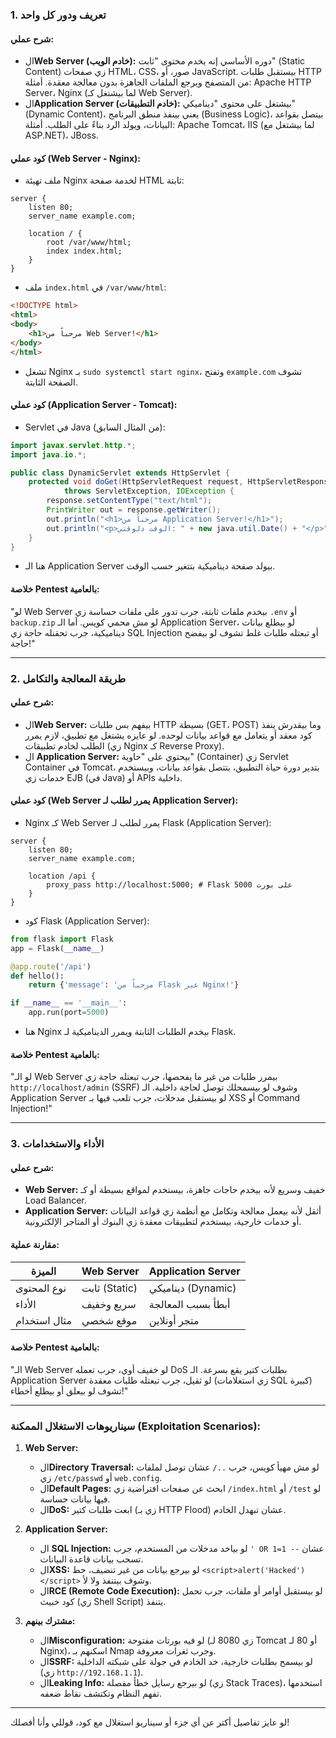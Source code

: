 
### **1. تعريف ودور كل واحد**
#### **شرح عملي:**
- ال**Web Server (خادم الويب):** دوره الأساسي إنه يخدم محتوى "ثابت" (Static Content) زي صفحات HTML، CSS، صور، أو JavaScript. بيستقبل طلبات HTTP من المتصفح ويرجع الملفات الجاهزة بدون معالجة معقدة. أمثلة: Apache HTTP Server، Nginx (لما بيشتغل كـ Web Server).
-  ال**Application Server (خادم التطبيقات):** بيشتغل على محتوى "ديناميكي" (Dynamic Content)، يعني بينفذ منطق البرنامج (Business Logic)، بيتصل بقواعد البيانات، ويولد الرد بناءً على الطلب. أمثلة: Apache Tomcat، IIS (لما بيشتغل مع ASP.NET)، JBoss.

#### **كود عملي (Web Server - Nginx):**
- ملف تهيئة Nginx لخدمة صفحة HTML ثابتة:
```
server {
    listen 80;
    server_name example.com;

    location / {
        root /var/www/html;
        index index.html;
    }
}
```
- ملف `index.html` في `/var/www/html`:
```html
<!DOCTYPE html>
<html>
<body>
    <h1>مرحباً من Web Server!</h1>
</body>
</html>
```
- تشغل Nginx بـ `sudo systemctl start nginx`، وتفتح `example.com` تشوف الصفحة الثابتة.

#### **كود عملي (Application Server - Tomcat):**
- Servlet في Java (من المثال السابق):
```java
import javax.servlet.http.*;
import java.io.*;

public class DynamicServlet extends HttpServlet {
    protected void doGet(HttpServletRequest request, HttpServletResponse response)
            throws ServletException, IOException {
        response.setContentType("text/html");
        PrintWriter out = response.getWriter();
        out.println("<h1>مرحباً من Application Server!</h1>");
        out.println("<p>الوقت دلوقتي: " + new java.util.Date() + "</p>");
    }
}
```
- هنا الـ Application Server بيولد صفحة ديناميكية بتتغير حسب الوقت.

#### **خلاصة Pentest بالعامية:**
"لو Web Server بيخدم ملفات ثابتة، جرب تدور على ملفات حساسة زي `.env` أو `backup.zip` لو مش محمي كويس. أما الـ Application Server، لو بيطلع بيانات ديناميكية، جرب تحقنله حاجة زي SQL Injection أو تبعتله طلبات غلط تشوف لو بيفضح حاجة!"

---

### **2. طريقة المعالجة والتكامل**
#### **شرح عملي:**
- ال**Web Server:** بيفهم بس طلبات HTTP بسيطة (GET، POST) وما بيقدرش ينفذ كود معقد أو يتعامل مع قواعد بيانات لوحده. لو عايزه يشتغل مع تطبيق، لازم يمرر الطلب لخادم تطبيقات (زي Nginx كـ Reverse Proxy).
- ال **Application Server:** بيحتوي على "حاوية" (Container) زي Servlet Container في Tomcat، بتدير دورة حياة التطبيق، بتتصل بقواعد بيانات، وبيستخدم خدمات زي EJB (في Java) أو APIs داخلية.

#### **كود عملي (Web Server يمرر لطلب لـ Application Server):**
- Nginx كـ Web Server يمرر لطلب لـ Flask (Application Server):
```
server {
    listen 80;
    server_name example.com;

    location /api {
        proxy_pass http://localhost:5000; # Flask على بورت 5000
    }
}
```
- كود Flask (Application Server):
```python
from flask import Flask
app = Flask(__name__)

@app.route('/api')
def hello():
    return {'message': 'مرحباً من Flask عبر Nginx!'}

if __name__ == '__main__':
    app.run(port=5000)
```
- هنا Nginx بيخدم الطلبات الثابتة ويمرر الديناميكية لـ Flask.

#### **خلاصة Pentest بالعامية:**
"لو الـ Web Server بيمرر طلبات من غير ما يفحصها، جرب تبعتله حاجة زي `http://localhost/admin` (SSRF) وشوف لو بيسمحلك توصل لحاجة داخلية. الـ Application Server لو بيستقبل مدخلات، جرب تلعب فيها بـ XSS أو Command Injection!"

---

### **3. الأداء والاستخدامات**
#### **شرح عملي:**
- **Web Server:** خفيف وسريع لأنه بيخدم حاجات جاهزة، بيستخدم لمواقع بسيطة أو كـ Load Balancer.
- **Application Server:** أثقل لأنه بيعمل معالجة وتكامل مع أنظمة زي قواعد البيانات أو خدمات خارجية، بيستخدم لتطبيقات معقدة زي البنوك أو المتاجر الإلكترونية.

#### **مقارنة عملية:**
| الميزة              | Web Server         | Application Server     |
|---------------------|--------------------|------------------------|
| نوع المحتوى         | ثابت (Static)      | ديناميكي (Dynamic)    |
| الأداء              | سريع وخفيف         | أبطأ بسبب المعالجة    |
| مثال استخدام       | موقع شخصي          | متجر أونلاين           |

#### **خلاصة Pentest بالعامية:**
"الـ Web Server لو خفيف أوي، جرب تعمله DoS بطلبات كتير يقع بسرعة. الـ Application Server لو ثقيل، جرب تبعتله طلبات معقدة (زي استعلامات SQL كبيرة) تشوف لو بيعلق أو بيطلع أخطاء!"

---

### **سيناريوهات الاستغلال الممكنة (Exploitation Scenarios):**
1. **Web Server:**
   - ال**Directory Traversal:** لو مش مهيأ كويس، جرب `../` عشان توصل لملفات زي `/etc/passwd` أو `web.config`.
   - ال**Default Pages:** ابحث عن صفحات افتراضية زي `/index.html` أو `/test` لو فيها بيانات حساسة.
   - ال**DoS:** ابعت طلبات كتير (زي بـ HTTP Flood) عشان تبهدل الخادم.

2. **Application Server:**
   - ال **SQL Injection:** لو بياخد مدخلات من المستخدم، جرب `' OR 1=1 --` عشان تسحب بيانات قاعدة البيانات.
   - ال**XSS:** لو بيرجع بيانات من غير تنضيف، حط `<script>alert('Hacked')</script>` وشوف بيتنفذ ولا لأ.
   - ال**RCE (Remote Code Execution):** لو بيستقبل أوامر أو ملفات، جرب تحمل كود خبيث (زي Shell Script) يتنفذ.

3. **مشترك بينهم:**
   - ال**Misconfiguration:** لو فيه بورتات مفتوحة (زي 8080 لـ Tomcat أو 80 لـ Nginx)، اسكنهم بـ Nmap وجرب ثغرات معروفة.
   - ال**SSRF:** لو بيسمح بطلبات خارجية، خد الخادم في جولة على شبكته الداخلية (زي `http://192.168.1.1`).
   - ال**Leaking Info:** لو بيرجع رسايل خطأ مفصلة (زي Stack Traces)، استخدمها تفهم النظام وتكتشف نقاط ضعفه.

---

لو عايز تفاصيل أكتر عن أي جزء أو سيناريو استغلال مع كود، قوللي وأنا أفصلك!